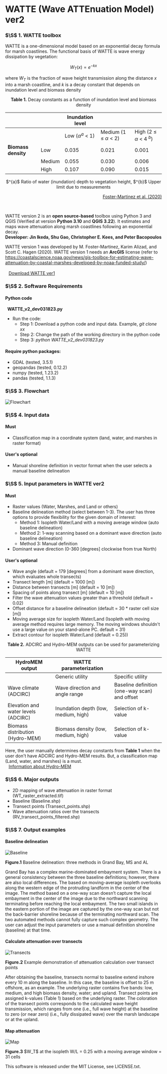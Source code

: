 # WATTE (Wave ATTEnuation Model) ver2 

### $\S$ 1. WATTE toolbox
WATTE is a one-dimensional model based on an exponential decay formula for marsh coastlines. The functional basis of WATTE is wave energy dissipation by vegetation: 

$$W_T(x) = e^{-kx}$$

where $W_T$ is the fraction of wave height transmission along the distance $x$ into a marsh coastline, and $k$ is a decay constant that depends on inundation level and biomass density


<p style="text-align: center;"><strong>Table 1.</strong> Decay constants as a function of inundation level and biomass density</p>

|                 |               |      **Inundation level**     |                              |                             |         
|-----------------|---------------|---------------------------|------------------------------|-----------------------------|
|                 |               |      Low ($\alpha^{a}$ < 1)         |      Medium (1 ≤ $\alpha$ < 2)     |      High (2 ≤ $\alpha$ < 4 $^{b}$)     |
| **Biomass density** |     Low       |     0.035                 |     0.021                    |     0.001                   |
|                 |     Medium    |     0.055                 |     0.030                    |     0.006                   |
|                 |     High      |     0.107                 |     0.090                    |     0.015                   |

<p style="text-align: center;">$^{a}$ Ratio of water (inundation) depth to vegetation height, $^{b}$ Upper limit due to measurements</p> 

<p style="text-align: right;"><a href="https://www.sciencedirect.com/science/article/abs/pii/S1364815219304530">Foster-Martinez et al. (2020)</a></p>

<br />

WATTE version 2 is an **open source-based** toolbox using Python 3 and QGIS (Verified at version **Python 3.10** and **QGIS 3.22**). It estimates and maps wave attenuation along marsh coastlines following an exponential decay. \
**Developer: Jin Ikeda, Shu Gao, Christopher E. Kees, and Peter Bacopoulos**

WATTE version 1 was developed by M. Foster-Martinez, Karim Alizad, and Scott C. Hagen (2020). WATTE version 1 needs an **ArcGIS** license (refer to https://coastalscience.noaa.gov/news/gis-toolbox-for-estimating-wave-attenuation-by-coastal-marshes-developed-by-noaa-funded-study/) \
<br />&ensp; [Download WATTE ver1](https://digitalcommons.lsu.edu/civil_engineering_data/1/)


### $\S$ 2. Software Requirements

#### Python code ####
&ensp;**WATTE_v2_dev031823.py** 
* Run the code:
    * Step 1: Download a python code and input data. Example, *git clone xx*
    * Step 2: Change the path of the working directory in the python code
    * Step 3: *python WATTE_v2_dev031823.py*

#### Require python packages: ####

* GDAL (tested, 3.5.1) 
* geopandas (tested, 0.12.2)
* numpy (tested, 1.23.2)
* pandas (tested, 1.1.3)

### $\S$ 3. Flowchart
![Flowchart](https://github.com/jinikeda/WATTE_v2_DEV/blob/main/Photo/Figure1.png "")


### $\S$ 4. Input data

#### Must ####
* Classification map in a coordinate system (land, water, and marshes in raster format)

#### User's optional ####
* Manual shoreline definition in vector format when the user selects a manual baseline delineation

### $\S$ 5. Input parameters in WATTE ver2

#### Must ####
* Raster values (Water, Marshes, and Land or others)
* Baseline delineation method (select between 1-3). The user has three options to provide flexibility for the given domain of interest: 
  * Method 1: Isopleth Water/Land with a moving average window (auto baseline delineation) 
  * Method 2: 1-way scanning based on a dominant wave direction (auto baseline delineation) 
  * Method 3: Manual definition
* Dominant wave direction (0-360 [degrees] clockwise from true North)

#### User's optional ####
* Wave angle (default = 179 [degrees] from a dominant wave direction, which evaluates whole transects)
* Transect length [m] (default = 1000 [m])
* Distance between transects [m] (default = 10 [m])
* Spacing of points along transect [m] (default = 10 [m])
* Filter the wave attenuation values greater than a threshold (default = 0.02)
* Offset distance for a baseline delineation (default = 30 * raster cell size [m])
* Moving average size for isopleth Water/Land (Isopleth with moving average method requires large memory. The moving windows shouldn't use a large value on your stand-alone PC. default = 31)
* Extract contour for isopleth Water/Land (default = 0.25))

<p style="text-align: center;"><strong>Table 2.</strong> ADCIRC and Hydro-MEM outputs can be used for parameterizing WATTE</p>

|      HydroMEM output              |      WATTE parameterization                 |                                           |
|-----------------------------------|---------------------------------------------|-------------------------------------------|
|                                   |      Generic utility                        |      Specific utility                     |
|     Wave climate (ADCIRC)                  |     Wave direction and angle range          | Baseline definition (one-way scan) and offset    |
|     Elevation and water levels (ADCIRC)    |     Inundation depth (low, medium, high)    |     Selection of k-value                  |
|     Biomass distribution (Hydro-MEM)          |     Biomass density (low, medium, high)     |     Selection of k-value                  |

Here, the user manually determines decay constants from  **Table 1** when the user don't have ADCIRC and Hydro-MEM results. But, a classification map (Land, water, and marshes) is a must. \
&ensp; [Information about Hydro-MEM](https://www.arcgis.com/apps/MapJournal/index.html?appid=85242c8a228945f3b943f3ec7f01e035)


### $\S$ 6. Major outputs

* 2D mapping of wave attenuation in raster format (WT_raster_extracted.tif)
* Baseline (Baseline.shp)
* Transect points (Transect_points.shp)
* Wave attenuation ratios over the transects (RV_transect_points_filtered.shp)

### $\S$ 7. Output examples
#### Baseline delineation ####
![Baseline](https://github.com/jinikeda/WATTE_v2_DEV/blob/main/Photo/Figure2.png "")

<p style="text-align: left;"><strong>Figure.1</strong> Baseline delineation: three methods in Grand Bay, MS and AL</p>

Grand Bay has a complex marine-dominated embayment system. There is a general consistency between the three baseline definitions; however, there are also local differences. The based on moving-average isopleth overlooks along the western edge of the protruding landform in the center of the image. The method based on a one-way scan doesn’t capture the local embayment in the center of the image due to the northward scanning terminating before reaching the local embayment. The two small islands in the eastern portion of the image are captured by the one-way scan but not the back-barrier shoreline because of the terminating northward scan. The two automated methods cannot fully capture such complex geometry. The user can adjust the input parameters or use a manual definition shoreline (baseline) at that time. 

#### Calculate attenuation over transects ####
![Transects](https://github.com/jinikeda/WATTE_v2_DEV/blob/main/Photo/Figure3.png "")

<p style="text-align: left;"><strong>Figure.2</strong> Example demonstration of attenuation calculation over transect points</p>

After obtaining the baseline, transects normal to baseline extend inshore every 10 m along the baseline. In this case, the baseline is offset to 25 m offshore, as an example. The underlying raster contains five bands: low, medium, and high biomass density, water; and upland. Transect points are assigned k-values (Table 1) based on the underlying raster. The coloration of the transect points corresponds to the calculated wave height transmission, which ranges from one (i.e., full wave height) at the baseline to zero (or near zero) (i.e., fully dissipated wave) over the marsh landscape or at the upland.

#### Map attenuation ####
![Map](https://github.com/jinikeda/WATTE_v2_DEV/blob/main/Photo/Figure4.png "")

<p style="text-align: left;"><strong>Figure.3</strong> $W_T$ at the isopleth W/L = 0.25 with a moving average window = 31 cells</p>


This software is released under the MIT License, see LICENSE.txt.
